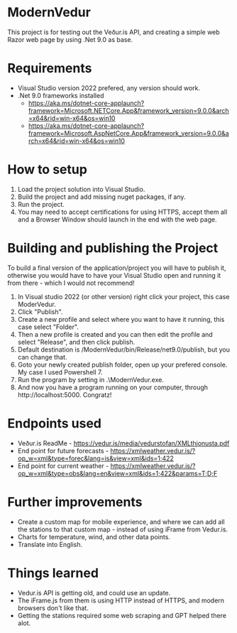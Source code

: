 # ModernVedur
This project is for testing out the Veður.is API, and creating a simple web Razor web page by using .Net 9.0 as base.

# Requirements 
- Visual Studio version 2022 prefered, any version should work.
- .Net 9.0 frameworks installed
  - https://aka.ms/dotnet-core-applaunch?framework=Microsoft.NETCore.App&framework_version=9.0.0&arch=x64&rid=win-x64&os=win10
  - https://aka.ms/dotnet-core-applaunch?framework=Microsoft.AspNetCore.App&framework_version=9.0.0&arch=x64&rid=win-x64&os=win10

# How to setup
1. Load the project solution into Visual Studio.
2. Build the project and add missing nuget packages, if any.
3. Run the project.
4. You may need to accept certifications for using HTTPS, accept them all and a Browser Window should launch in the end with the web page.

# Building and publishing the Project
To build a final version of the application/project you will have to publish it, otherwise you would have to have your Visual Studio open and running it from there - which I would not recommend!

1. In Visual studio 2022 (or other version) right click your project, this case ModerVedur.
2. Click "Publish".
3. Create a new profile and select where you want to have it running, this case select "Folder".
4. Then a new profile is created and you can then edit the profile and select "Release", and then click publish.
5. Default destination is /ModernVedur/bin/Release/net9.0/publish, but you can change that.
6. Goto your newly created publish folder, open up your prefered console. My case I used Powershell 7.
7. Run the program by setting in .\ModernVedur.exe.
8. And now you have a program running on your computer, through http://localhost:5000. Congratz!

# Endpoints used
- Veður.is ReadMe - https://vedur.is/media/vedurstofan/XMLthjonusta.pdf
- End point for future forecasts - https://xmlweather.vedur.is/?op_w=xml&type=forec&lang=is&view=xml&ids=1;422
- End point for current weather - https://xmlweather.vedur.is/?op_w=xml&type=obs&lang=en&view=xml&ids=1;422&params=T;D;F

# Further improvements 
- Create a custom map for mobile experience, and where we can add all the stations to that custom map - instead of using iFrame from Vedur.is.
- Charts for temperature, wind, and other data points.
- Translate into English.

# Things learned
- Vedur.is API is getting old, and could use an update.
- The iFrame.js from them is using HTTP instead of HTTPS, and modern browsers don't like that.
- Getting the stations required some web scraping and GPT helped there alot.
